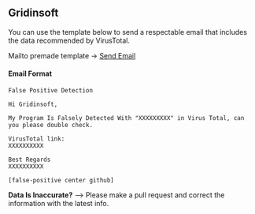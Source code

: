 ## Gridinsoft

You can use the template below to send a respectable email that includes the data recommended by VirusTotal.

Mailto premade template -> [Send Email](mailto:antimalware@gridinsoft.com?subject=False%20Positive%20Detection&body=Hi%20Gridinsoft%2C%0A%0AMy%20Program%20Is%20Falsely%20Detected%20With%20%22XXXXXXXXX%22%20in%20Virus%20Total%2C%20can%20you%20please%20double%20check.%0A%0AVirusTotal%20link%3A%0AXXXXXXXXXX%0A%0ABest%20Regards%0AXXXXXXXXXX%0A%0A%5Bfalse-positive%20center%20github%5D)

#### Email Format
```
False Positive Detection
```
```
Hi Gridinsoft,

My Program Is Falsely Detected With "XXXXXXXXX" in Virus Total, can you please double check.

VirusTotal link:
XXXXXXXXXX

Best Regards
XXXXXXXXXX

[false-positive center github]
```


**Data Is Inaccurate?** --> Please make a pull request and correct the information with the latest info.
